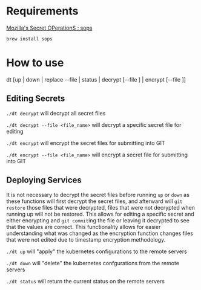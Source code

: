 # Requirements

[Mozilla's Secret OPerationS : sops](https://github.com/mozilla/sops)

`brew install sops`

# How to use

dt [up | down | replace --file <yaml> | status | decrypt [--file <file>] | encrypt [--file <file>]]

## Editing Secrets

`./dt decrypt` will decrypt all secret files

`./dt decrypt --file <file_name>` will decrypt a specific secret file for editing

`./dt encrypt` will encrypt the secret files for submitting into GIT

`./dt encrypt --file <file_name>` will encrypt a secret file for submitting into GIT

## Deploying Services

It is not necessary to decrypt the secret files before running `up` or `down` as these functions will first decrypt the secret files, and afterward will `git restore` those files that were decrypted, files that were not decrypted when running up will not be restored.  This allows for editing a specific secret and either encrypting and `git commit`ing the file or leaving it decrypted to see that the values are correct.  This functionality allows for easier understanding what was changed as the encryption function changes files that were not edited due to timestamp encryption methodology.

`./dt up` will "apply" the kubernetes configurations to the remote servers

`./dt down` will "delete" the kubernetes confgurations from the remote servers

`./dt status` will return the current status on the remote servers
